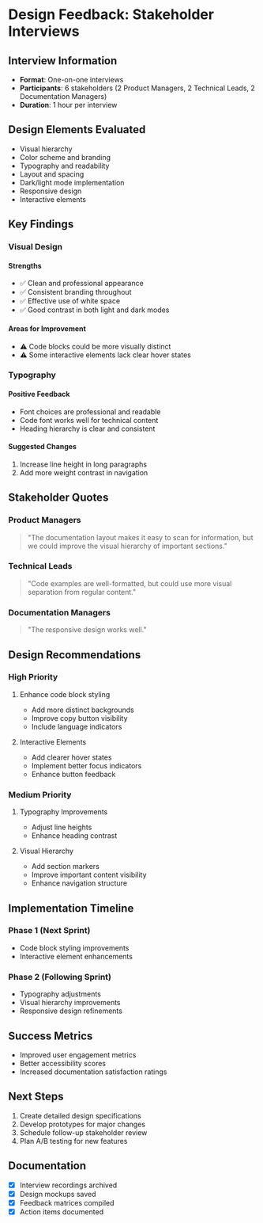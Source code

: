 # Design Feedback: Stakeholder Interviews

## Interview Information
- **Format**: One-on-one interviews
- **Participants**: 6 stakeholders (2 Product Managers, 2 Technical Leads, 2 Documentation Managers)
- **Duration**: 1 hour per interview

## Design Elements Evaluated
- Visual hierarchy
- Color scheme and branding
- Typography and readability
- Layout and spacing
- Dark/light mode implementation
- Responsive design
- Interactive elements

## Key Findings

### Visual Design
#### Strengths
- ✅ Clean and professional appearance
- ✅ Consistent branding throughout
- ✅ Effective use of white space
- ✅ Good contrast in both light and dark modes

#### Areas for Improvement
- ⚠️ Code blocks could be more visually distinct
- ⚠️ Some interactive elements lack clear hover states

### Typography
#### Positive Feedback
- Font choices are professional and readable
- Code font works well for technical content
- Heading hierarchy is clear and consistent

#### Suggested Changes
1. Increase line height in long paragraphs
2. Add more weight contrast in navigation

## Stakeholder Quotes

### Product Managers
> "The documentation layout makes it easy to scan for information, but we could improve the visual hierarchy of important sections."

### Technical Leads
> "Code examples are well-formatted, but could use more visual separation from regular content."

### Documentation Managers
> "The responsive design works well."

## Design Recommendations

### High Priority
1. Enhance code block styling
   - Add more distinct backgrounds
   - Improve copy button visibility
   - Include language indicators

3. Interactive Elements
   - Add clearer hover states
   - Implement better focus indicators
   - Enhance button feedback

### Medium Priority
1. Typography Improvements
   - Adjust line heights
   - Enhance heading contrast

2. Visual Hierarchy
   - Add section markers
   - Improve important content visibility
   - Enhance navigation structure

## Implementation Timeline

### Phase 1 (Next Sprint)
- Code block styling improvements
- Interactive element enhancements

### Phase 2 (Following Sprint)
- Typography adjustments
- Visual hierarchy improvements
- Responsive design refinements

## Success Metrics
- Improved user engagement metrics
- Better accessibility scores
- Increased documentation satisfaction ratings

## Next Steps
1. Create detailed design specifications
2. Develop prototypes for major changes
3. Schedule follow-up stakeholder review
4. Plan A/B testing for new features

## Documentation
- [x] Interview recordings archived
- [x] Design mockups saved
- [x] Feedback matrices compiled
- [x] Action items documented 
